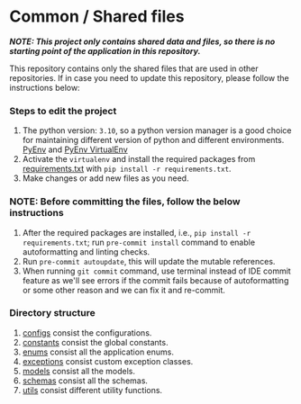 # Common / Shared files
_**NOTE: This project only contains shared data and files, so there is no starting point of the application in this repository.**_

This repository contains only the shared files that are used in other repositories. If in case you need to update this repository, please follow the instructions below:

### Steps to edit the project
1. The python version: `3.10`, so a python version manager is a good choice for maintaining different version of python and different environments. <br/> [PyEnv](https://github.com/pyenv/pyenv) and [PyEnv VirtualEnv](https://github.com/pyenv/pyenv-virtualenv)
2. Activate the `virtualenv` and install the required packages from [requirements.txt](requirements.txt) with `pip install -r requirements.txt`.
3. Make changes or add new files as you need.

### NOTE: Before committing the files, follow the below instructions
1. After the required packages are installed, i.e., `pip install -r requirements.txt`; run `pre-commit install` command to enable autoformatting and linting checks.
2. Run `pre-commit autoupdate`, this will update the mutable references.
3. When running `git commit` command, use terminal instead of IDE commit feature as we'll see errors if the commit fails because of autoformatting or some other reason and we can fix it and re-commit.

### Directory structure
1. [configs](common/configs) consist the configurations.
2. [constants](common/constants) consist the global constants.
3. [enums](common/enums) consist all the application enums.
4. [exceptions](common/exceptions) consist custom exception classes.
5. [models](common/models) consist all the models.
6. [schemas](common/schemas) consist all the schemas.
7. [utils](common/utils) consist different utility functions.
